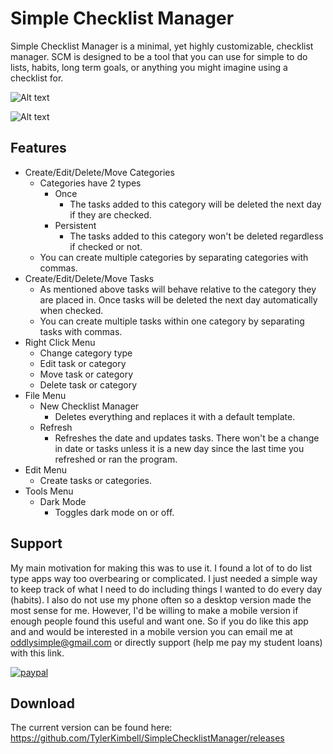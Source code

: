 # Simple Checklist Manager
Simple Checklist Manager is a minimal, yet highly customizable, checklist manager. SCM is designed to be a tool that you can use for simple to do lists, habits, long term goals, 
or anything you might imagine using a checklist for.

![Alt text](https://i.gyazo.com/fc18657f79f3dac237e2882bba84096c.png "My checklist")

![Alt text](https://i.gyazo.com/61ce3bc002074f94be22c276f1519c2e.png "New Checklist")

## Features
- Create/Edit/Delete/Move Categories
  - Categories have 2 types
    - Once
      - The tasks added to this category will be deleted the next day if they are checked. 
    - Persistent
      - The tasks added to this category won't be deleted regardless if checked or not. 
  - You can create multiple categories by separating categories with commas.
- Create/Edit/Delete/Move Tasks
  - As mentioned above tasks will behave relative to the category they are placed in. Once tasks will be deleted the next day automatically when checked. 
  - You can create multiple tasks within one category by separating tasks with commas.
- Right Click Menu
  - Change category type
  - Edit task or category
  - Move task or category
  - Delete task or category
- File Menu
  - New Checklist Manager
    - Deletes everything and replaces it with a default template.
  - Refresh
    - Refreshes the date and updates tasks. There won't be a change in date or tasks unless it is a new day since the last time you refreshed or ran the program.
- Edit Menu
  - Create tasks or categories.
- Tools Menu
  - Dark Mode
    - Toggles dark mode on or off.

## Support
My main motivation for making this was to use it. I found a lot of to do list type apps way too overbearing or complicated. I just needed a simple way to keep track of what I need to do including things I wanted to do every day (habits). I also do not use my phone often so a desktop version made the most sense for me. However, I'd be willing to make a mobile version if enough people found this useful and want one. So if you do like this app and and would be interested in a mobile version you can email me at oddlysimple@gmail.com or directly support (help me pay my student loans) with this link. 

[![paypal](https://www.paypalobjects.com/en_US/i/btn/btn_donateCC_LG.gif)](https://www.paypal.com/donate?business=52JZN5PK43T7E&item_name=Simple+Checklist+Manager+Development&currency_code=USD)

## Download
The current version can be found here:
https://github.com/TylerKimbell/SimpleChecklistManager/releases
